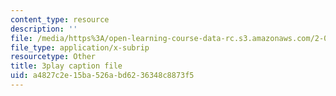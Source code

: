 ```yaml
---
content_type: resource
description: ''
file: /media/https%3A/open-learning-course-data-rc.s3.amazonaws.com/2-003sc-engineering-dynamics-fall-2011/a4827c2e15ba526abd6236348c8873f5_OxcCPTc_bXw.vtt
file_type: application/x-subrip
resourcetype: Other
title: 3play caption file
uid: a4827c2e-15ba-526a-bd62-36348c8873f5
---
```


